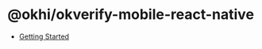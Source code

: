 # @okhi/okverify-mobile-react-native

- [Getting Started](https://docs.okhi.co/v/v5.0-alpha/integrating-okhi/okhi-on-your-react-native-app)
